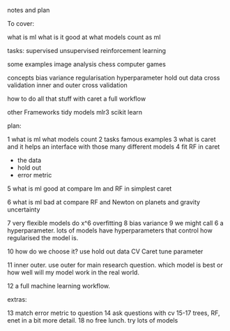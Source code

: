 notes and plan



To cover:

what is ml
what is it good at
what models count as ml

tasks: 
supervised
unsupervised
reinforcement learning

some examples
image analysis
chess
computer games


concepts
bias variance
regularisation
hyperparameter
hold out data
cross validation
inner and outer cross validation



how to do all that stuff with caret
a full workflow

other Frameworks
tidy models
mlr3
scikit learn



plan:

1 what is ml 
what models count
2 tasks
 famous examples
3 what is caret and it helps an interface with those many different models
4 fit RF in caret
- the data
- hold out
- error metric

5 what is ml good at
compare lm and RF in simplest caret

6 what is ml bad at
compare RF and Newton on planets and gravity
uncertainty


7 very flexible models
do x^6
overfitting
8 bias variance
9 we might call 6 a hyperparameter.
lots of models have hyperparameters that control how regularised the model is.

10 how do we choose it?
use hold out data
CV
Caret tune parameter

11 inner outer. use outer for main research question. which model is best or how well will my model work in the real world.


12 a full machine learning workflow.


extras:

13 match error metric to question
14 ask questions with cv
15-17 trees, RF, enet in a bit more detail.
18 no free lunch. try lots of models

